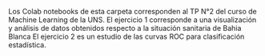 Los Colab notebooks de esta carpeta corresponden al TP N°2 del curso de Machine Learning de la UNS. 
El ejercicio 1 corresponde a una visualización y análisis de datos obtenidos respecto a la situación sanitaria de Bahia Blanca
El ejercicio 2 es un estudio de las curvas ROC para clasificación estadística.
